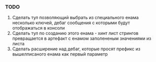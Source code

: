 ### TODO

1) Сделать тул позволяющий выбрать из специального енама несколько ключей, дебаг сообщения с которыми будут отображаться в консоли
2) Сделать тул по созданию этого енама - хинт лист стрингов превращается в артефакт с енамом заполененым значениями из листа
3) Сделать расширение над дебаг, которые просят префикс из вышелписаного енама как первый параметр